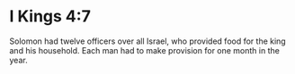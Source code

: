 # I Kings 4:7

Solomon had twelve officers over all Israel, who provided food for the king and his household. Each man had to make provision for one month in the year.
